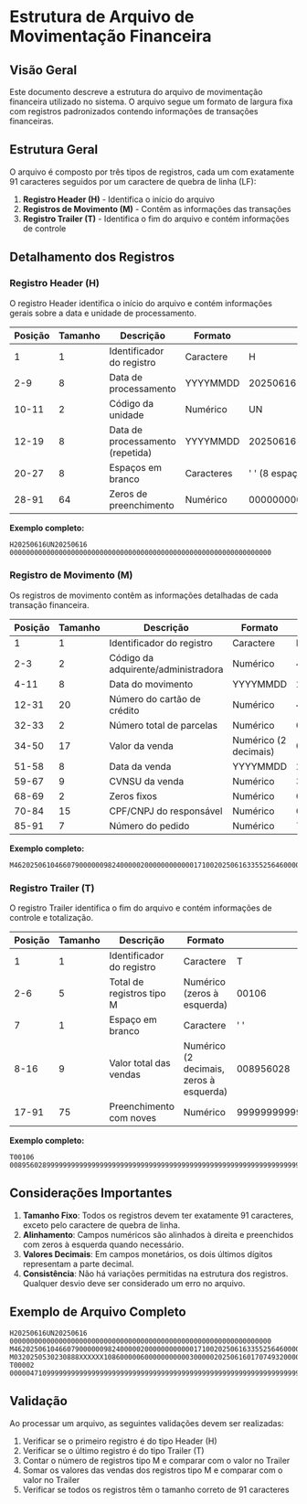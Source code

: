 # Estrutura de Arquivo de Movimentação Financeira

## Visão Geral

Este documento descreve a estrutura do arquivo de movimentação financeira utilizado no sistema. O arquivo segue um formato de largura fixa com registros padronizados contendo informações de transações financeiras.

## Estrutura Geral

O arquivo é composto por três tipos de registros, cada um com exatamente 91 caracteres seguidos por um caractere de quebra de linha (LF):

1. **Registro Header (H)** - Identifica o início do arquivo
2. **Registros de Movimento (M)** - Contêm as informações das transações
3. **Registro Trailer (T)** - Identifica o fim do arquivo e contém informações de controle

## Detalhamento dos Registros

### Registro Header (H)

O registro Header identifica o início do arquivo e contém informações gerais sobre a data e unidade de processamento.

| Posição | Tamanho | Descrição | Formato | Exemplo |
|---------|---------|-----------|---------|---------|
| 1 | 1 | Identificador do registro | Caractere | H |
| 2-9 | 8 | Data de processamento | YYYYMMDD | 20250616 |
| 10-11 | 2 | Código da unidade | Numérico | UN |
| 12-19 | 8 | Data de processamento (repetida) | YYYYMMDD | 20250616 |
| 20-27 | 8 | Espaços em branco | Caracteres | ' ' (8 espaços) |
| 28-91 | 64 | Zeros de preenchimento | Numérico | 0000000000000000000000000000000000000000000000000000000000000000 |

**Exemplo completo:**
```
H20250616UN20250616        0000000000000000000000000000000000000000000000000000000000000000
```

### Registro de Movimento (M)

Os registros de movimento contêm as informações detalhadas de cada transação financeira.

| Posição | Tamanho | Descrição | Formato | Exemplo |
|---------|---------|-----------|---------|---------|
| 1 | 1 | Identificador do registro | Caractere | M |
| 2-3 | 2 | Código da adquirente/administradora | Numérico | 46, 03 |
| 4-11 | 8 | Data do movimento | YYYYMMDD | 20250610 |
| 12-31 | 20 | Número do cartão de crédito | Numérico | 4660790000009824 |
| 32-33 | 2 | Número total de parcelas | Numérico | 02 |
| 34-50 | 17 | Valor da venda | Numérico (2 decimais) | 0000000000017100 |
| 51-58 | 8 | Data da venda | YYYYMMDD | 20250616 |
| 59-67 | 9 | CVNSU da venda | Numérico | 335525646 |
| 68-69 | 2 | Zeros fixos | Numérico | 00 |
| 70-84 | 15 | CPF/CNPJ do responsável | Numérico | 000050620030001 |
| 85-91 | 7 | Número do pedido | Numérico | 7300000 |

**Exemplo completo:**
```
M462025061046607900000098240000020000000000001710020250616335525646000050620030001730000000
```

### Registro Trailer (T)

O registro Trailer identifica o fim do arquivo e contém informações de controle e totalização.

| Posição | Tamanho | Descrição | Formato | Exemplo |
|---------|---------|-----------|---------|---------|
| 1 | 1 | Identificador do registro | Caractere | T |
| 2-6 | 5 | Total de registros tipo M | Numérico (zeros à esquerda) | 00106 |
| 7 | 1 | Espaço em branco | Caractere | ' ' |
| 8-16 | 9 | Valor total das vendas | Numérico (2 decimais, zeros à esquerda) | 008956028 |
| 17-91 | 75 | Preenchimento com noves | Numérico | 99999999999999999999999999999999999999999999999999999999999999999999999 |

**Exemplo completo:**
```
T00106 008956028999999999999999999999999999999999999999999999999999999999999999999999999999
```

## Considerações Importantes

1. **Tamanho Fixo**: Todos os registros devem ter exatamente 91 caracteres, exceto pelo caractere de quebra de linha.
2. **Alinhamento**: Campos numéricos são alinhados à direita e preenchidos com zeros à esquerda quando necessário.
3. **Valores Decimais**: Em campos monetários, os dois últimos dígitos representam a parte decimal.
4. **Consistência**: Não há variações permitidas na estrutura dos registros. Qualquer desvio deve ser considerado um erro no arquivo.

## Exemplo de Arquivo Completo

```
H20250616UN20250616        0000000000000000000000000000000000000000000000000000000000000000
M462025061046607900000098240000020000000000001710020250616335525646000050620030001730000000
M0320250530230888XXXXXX10860000060000000000030000020250616017074932000044309830001570000000
T00002 000004710999999999999999999999999999999999999999999999999999999999999999999999999999
```

## Validação

Ao processar um arquivo, as seguintes validações devem ser realizadas:

1. Verificar se o primeiro registro é do tipo Header (H)
2. Verificar se o último registro é do tipo Trailer (T)
3. Contar o número de registros tipo M e comparar com o valor no Trailer
4. Somar os valores das vendas dos registros tipo M e comparar com o valor no Trailer
5. Verificar se todos os registros têm o tamanho correto de 91 caracteres
